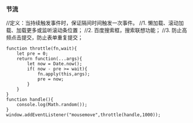### 节流

//定义：当持续触发事件时，保证隔间时间触发一次事件。
//1. 懒加载、滚动加载、加载更多或监听滚动条位置；
//2. 百度搜索框，搜索联想功能；
//3. 防止高频点击提交，防止表单重复提交；

```
function throttle(fn,wait){
    let pre = 0;
    return function(...args){
        let now = Date.now();
        if( now - pre >= wait){
            fn.apply(this,args);
            pre = now;
        }
    }
}
function handle(){
    console.log(Math.random());
}
window.addEventListener("mousemove",throttle(handle,1000));
```
